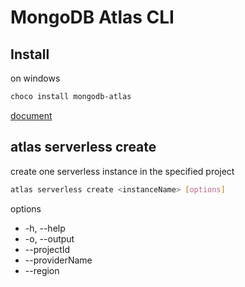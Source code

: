 # MongoDB Atlas CLI

## Install

on windows

```sh
choco install mongodb-atlas
```

[document](https://www.mongodb.com/docs/atlas/cli/stable/install-atlas-cli/)


## atlas serverless create

create one serverless instance in the specified project

```sh
atlas serverless create <instanceName> [options]
```

options

- -h, --help
- -o, --output
- --projectId
- --providerName
- --region



